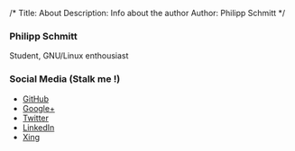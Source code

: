 /*
Title: About
Description: Info about the author
Author: Philipp Schmitt
*/

### Philipp Schmitt

Student, GNU/Linux enthousiast

### Social Media (Stalk me !)

* [GitHub](https://www.github.com/pschmitt) 
* [Google+](https://plus.google.com/u/0/111748235994603810778/posts) 
* [Twitter](https://twitter.com/pppschmitt) 
* [LinkedIn](http://www.linkedin.com/in/pschmitt) 
* [Xing](https://www.xing.com/profile/Philipp_Schmitt19) 
